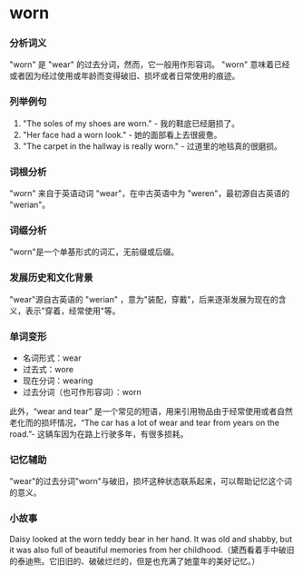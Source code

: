 # worn

### 分析词义

  

"worn" 是 "wear" 的过去分词，然而，它一般用作形容词。 "worn" 意味着已经或者因为经过使用或年龄而变得破旧、损坏或者日常使用的痕迹。

  

### 列举例句

  

1.  "The soles of my shoes are worn." - 我的鞋底已经磨损了。
2.  "Her face had a worn look." - 她的面部看上去很疲惫。
3.  "The carpet in the hallway is really worn." - 过道里的地毯真的很磨损。

  

### 词根分析

  

"worn" 来自于英语动词 "wear"，在中古英语中为 "weren"，最初源自古英语的 "werian"。

  

### 词缀分析

  

"worn"是一个单基形式的词汇，无前缀或后缀。

  

### 发展历史和文化背景

  

"wear"源自古英语的 "werian" ，意为"装配，穿戴"，后来逐渐发展为现在的含义，表示"穿着，经常使用"等。

  

### 单词变形

  

*   名词形式：wear
*   过去式：wore
*   现在分词：wearing
*   过去分词（也可作形容词）：worn

  

此外，“wear and tear” 是一个常见的短语，用来引用物品由于经常使用或者自然老化而的损坏情况，“The car has a lot of wear and tear from years on the road.”- 这辆车因为在路上行驶多年，有很多损耗。

  

### 记忆辅助

  

"wear"的过去分词"worn"与破旧，损坏这种状态联系起来，可以帮助记忆这个词的意义。

  

### 小故事

  

Daisy looked at the worn teddy bear in her hand. It was old and shabby, but it was also full of beautiful memories from her childhood.（黛西看着手中破旧的泰迪熊。它旧旧的、破破烂烂的，但是也充满了她童年的美好记忆。）
